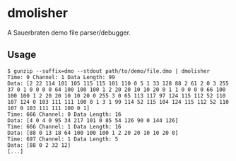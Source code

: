 # dmolisher

A Sauerbraten demo file parser/debugger.

## Usage

    $ gunzip --suffix=dmo --stdout path/to/demo/file.dmo | dmolisher
    Time: 0 Channel: 1 Data Length: 99
    Data: [2 22 114 101 105 115 115 101 110 0 5 1 33 128 88 2 61 2 0 3 255 37 0 1 0 0 0 0 64 100 100 100 1 2 20 20 10 10 20 0 1 1 0 0 0 0 66 100 100 100 1 2 20 20 10 10 20 0 255 3 0 65 113 117 97 124 115 112 52 110 107 124 0 103 111 111 100 0 1 3 1 99 114 52 115 104 124 115 112 52 110 107 0 103 111 111 100 0 1]
    Time: 666 Channel: 0 Data Length: 16
    Data: [4 0 4 0 95 34 217 101 0 85 54 126 90 0 144 126]
    Time: 666 Channel: 1 Data Length: 16
    Data: [88 0 13 18 64 100 100 100 1 2 20 20 10 10 20 0]
    Time: 697 Channel: 1 Data Length: 5
    Data: [88 0 2 32 12]
    [...]